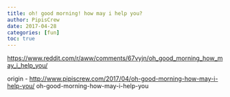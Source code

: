 ```yaml
---
title: oh! good morning! how may i help you?
author: PipisCrew
date: 2017-04-28
categories: [fun]
toc: true
---
```


https://www.reddit.com/r/aww/comments/67vyjn/oh_good_morning_how_may_i_help_you/

origin - http://www.pipiscrew.com/2017/04/oh-good-morning-how-may-i-help-you/ oh-good-morning-how-may-i-help-you